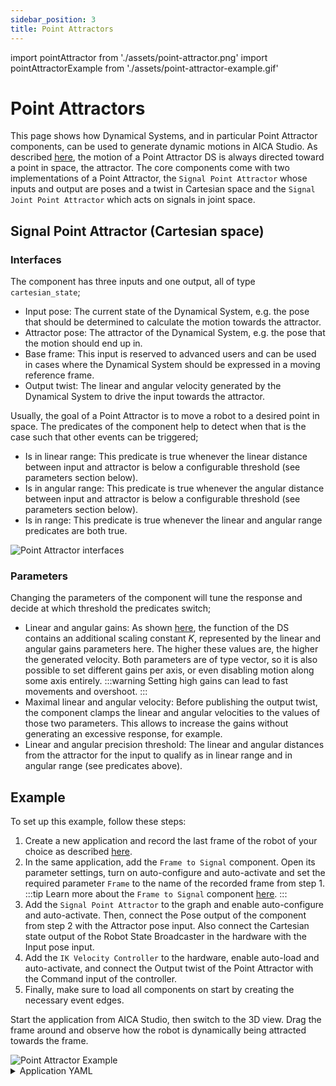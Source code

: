 ```yaml
---
sidebar_position: 3
title: Point Attractors
---
```


import pointAttractor from './assets/point-attractor.png'
import pointAttractorExample from './assets/point-attractor-example.gif'

# Point Attractors

This page shows how Dynamical Systems, and in particular Point Attractor components, can be used to generate dynamic
motions in AICA Studio. As described [here](../../concepts/robotics-concepts/motion-generation.md), the motion of a
Point Attractor DS is always directed toward a point in space, the attractor. The core components come with two
implementations of a Point Attractor, the `Signal Point Attractor` whose inputs and output are poses and a twist in
Cartesian space and the `Signal Joint Point Attractor` which acts on signals in joint space.

## Signal Point Attractor (Cartesian space)

### Interfaces

The component has three inputs and one output, all of type `cartesian_state`;

- Input pose: The current state of the Dynamical System, e.g. the pose that should be determined to calculate the motion
  towards the attractor.
- Attractor pose: The attractor of the Dynamical System, e.g. the pose that the motion should end up in.
- Base frame: This input is reserved to advanced users and can be used in cases where the Dynamical System should be
  expressed in a moving reference frame.
- Output twist: The linear and angular velocity generated by the Dynamical System to drive the input towards the
  attractor.

Usually, the goal of a Point Attractor is to move a robot to a desired point in space. The predicates of the component
help to detect when that is the case such that other events can be triggered;

- Is in linear range: This predicate is true whenever the linear distance between input and attractor is below a
  configurable threshold (see parameters section below).
- Is in angular range: This predicate is true whenever the angular distance between input and attractor is below a
  configurable threshold (see parameters section below).
- Is in range: This predicate is true whenever the linear and angular range predicates are both true.

<div class="text--center">
  <img src={pointAttractor} alt="Point Attractor interfaces" />
</div>

### Parameters

Changing the parameters of the component will tune the response and decide at which threshold the predicates switch;

- Linear and angular gains: As shown
  [here](../../concepts/robotics-concepts/motion-generation.md#point-attractor-dynamical-system), the function of the DS
  contains an additional scaling constant $K$, represented by the linear and angular gains parameters here. The higher
  these values are, the higher the generated velocity. Both parameters are of type vector, so it is also possible to set
  different gains per axis, or even disabling motion along some axis entirely.
  :::warning
  Setting high gains can lead to fast movements and overshoot.
  :::
- Maximal linear and angular velocity: Before publishing the output twist, the component clamps the linear and angular
  velocities to the values of those two parameters. This allows to increase the gains without generating an excessive
  response, for example.
- Linear and angular precision threshold: The linear and angular distances from the attractor for the input to qualify
  as in linear range and in angular range (see predicates above).

## Example

To set up this example, follow these steps:

1. Create a new application and record the last frame of the robot of your choice as described
   [here](../guides/application-frames.md#record-frame-in-3d-scene-view).
2. In the same application, add the `Frame to Signal` component. Open its parameter settings, turn on auto-configure and
   auto-activate and set the required parameter `Frame` to the name of the recorded frame from step 1.
   :::tip
   Learn more about the `Frame to Signal` component [here](../../concepts/building-blocks/frames.md#frame-to-signal).
   :::
3. Add the `Signal Point Attractor` to the graph and enable auto-configure and auto-activate. Then, connect the Pose
   output of the component from step 2 with the Attractor pose input. Also connect the Cartesian state output of the
   Robot State Broadcaster in the hardware with the Input pose input.
4. Add the `IK Velocity Controller` to the hardware, enable auto-load and auto-activate, and connect the Output twist of
   the Point Attractor with the Command input of the controller.
5. Finally, make sure to load all components on start by creating the necessary event edges.

Start the application from AICA Studio, then switch to the 3D view. Drag the frame around and observe how the robot is
dynamically being attracted towards the frame.

<div class="text--center">
  <img src={pointAttractorExample} alt="Point Attractor Example" />
</div>

<details>
  <summary>Application YAML</summary>

    ```yaml
    schema: 2-0-4
    dependencies:
      core: v4.4.2
    frames:
      target:
        reference_frame: world
        position:
          x: 0.372464
          y: 0.048147
          z: 0.43
        orientation:
          w: -0.000563
          x: 0.707388
          y: 0.706825
          z: 0.000001
    on_start:
      load:
        - component: signal_point_attractor
        - hardware: hardware
        - component: frame_to_signal
    components:
      frame_to_signal:
        component: aica_core_components::ros::TfToSignal
        display_name: Frame to Signal
        events:
          transitions:
            on_load:
              lifecycle:
                component: frame_to_signal
                transition: configure
            on_configure:
              lifecycle:
                component: frame_to_signal
                transition: activate
        parameters:
          frame: target
        outputs:
          pose: /frame_to_signal/pose
      signal_point_attractor:
        component: aica_core_components::motion::SignalPointAttractor
        display_name: Signal Point Attractor
        events:
          transitions:
            on_load:
              lifecycle:
                component: signal_point_attractor
                transition: configure
            on_configure:
              lifecycle:
                component: signal_point_attractor
                transition: activate
        inputs:
          state: /hardware/robot_state_broadcaster/cartesian_state
          attractor: /frame_to_signal/pose
        outputs:
          twist: /signal_point_attractor/twist
    hardware:
      hardware:
        display_name: Hardware Interface
        urdf: Generic six-axis robot arm
        rate: 100
        events:
          transitions:
            on_load:
              load:
                - controller: robot_state_broadcaster
                  hardware: hardware
                - controller: ik_velocity_controller
                  hardware: hardware
        controllers:
          robot_state_broadcaster:
            plugin: aica_core_controllers/RobotStateBroadcaster
            outputs:
              cartesian_state: /hardware/robot_state_broadcaster/cartesian_state
            events:
              transitions:
                on_load:
                  switch_controllers:
                    hardware: hardware
                    activate: robot_state_broadcaster
          ik_velocity_controller:
            plugin: aica_core_controllers/velocity/IKVelocityController
            inputs:
              command: /signal_point_attractor/twist
            events:
              transitions:
                on_load:
                  switch_controllers:
                    hardware: hardware
                    activate: ik_velocity_controller
    graph:
      positions:
        components:
          frame_to_signal:
            x: 200
            y: 600
          signal_point_attractor:
            x: 660
            y: 520
        hardware:
          hardware:
            x: 1120
            y: -20
      edges:
        on_start_on_start_signal_point_attractor_signal_point_attractor:
          path:
            - x: 380
              y: 40
            - x: 380
              y: 580
        on_start_on_start_frame_to_signal_frame_to_signal:
          path:
            - x: 140
              y: 40
            - x: 140
              y: 660
        hardware_hardware_robot_state_broadcaster_cartesian_state_signal_point_attractor_state:
          path:
            - x: 620
              y: 520
            - x: 620
              y: 780
    ```

</details>

<!-- TODO: same for joint point attractor -->